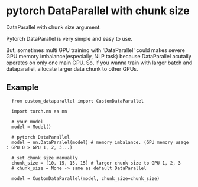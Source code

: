 # pytorch DataParallel with chunk size

DataParallel with chunk size argument.

Pytorch DataParallel is very simple and easy to use.

But, sometimes multi GPU training with 'DataParallel' could makes severe GPU memory imbalance(especially, NLP task) because DataParallel acutally operates on only one main GPU.
So, if you wanna train with larger batch and dataparallel, allocate larger data chunk to other GPUs.

## Example
  
```
  from custom_dataparallel import CustomDataParallel

  import torch.nn as nn

  # your model
  model = Model()

  # pytorch DataParallel
  model = nn.DataParalel(model) # memory imbalance. (GPU memory usage : GPU 0 > GPU 1, 2, 3...)

  # set chunk size manually
  chunk_size = [10, 15, 15, 15] # larger chunk size to GPU 1, 2, 3 
  # chunk_size = None -> same as default DataParallel
  
  model = CustomDataParallel(model, chunk_size=chunk_size)
```
